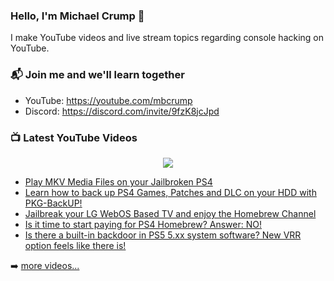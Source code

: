 ### Hello, I'm Michael Crump 👋

I make YouTube videos and live stream topics regarding console hacking on YouTube. 

### 📬 Join me and we'll learn together

- YouTube: https://youtube.com/mbcrump
- Discord: https://discord.com/invite/9fzK8jcJpd

### 📺 Latest YouTube Videos

<div align="center">

[<img src="https://img.shields.io/badge/-Subscribe-red?style=for-the-badge&logo=youtube&logoColor=white"/>](https://www.youtube.com/c/mbcrump?sub_confirmation=1)

</div>

<!-- YOUTUBE:START -->
- [Play MKV Media Files on your Jailbroken PS4](https://www.youtube.com/watch?v=DD_MnI-R0Js)
- [Learn how to back up PS4 Games, Patches and DLC on your HDD with PKG-BackUP!](https://www.youtube.com/watch?v=CKx_dzRdhNk)
- [Jailbreak your LG WebOS Based TV and enjoy the Homebrew Channel](https://www.youtube.com/watch?v=hsqYOoiT12Y)
- [Is it time to start paying for PS4 Homebrew? Answer: NO!](https://www.youtube.com/watch?v=R3OKxYLiYUA)
- [Is there a built-in backdoor in PS5 5.xx system software? New VRR option feels like there is!](https://www.youtube.com/watch?v=s9KxS1jTUlE)
<!-- YOUTUBE:END -->

➡️ [more videos...](https://youtube.com/mbcrump)


